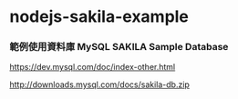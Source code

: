 # nodejs-sakila-example


### 範例使用資料庫 MySQL SAKILA Sample Database
https://dev.mysql.com/doc/index-other.html

http://downloads.mysql.com/docs/sakila-db.zip
